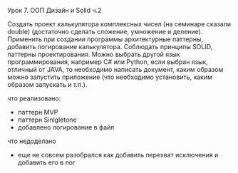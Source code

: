 Урок 7. ООП Дизайн и Solid ч.2

Создать проект калькулятора комплексных чисел (на семинаре сказали double) (достаточно сделать сложение, умножение и деление).
Применить при создании программы архитектурные паттерны, добавить логирование калькулятора.
Соблюдать принципы SOLID, паттерны проектирования.
Можно выбрать другой язык программирования, например C# или Python, если выбран язык, отличный
от JAVA, то необходимо написать документ, каким образом можно запустить приложение (что необходимо
установить, каким образом запускать и т.п.).

что реализовано:
- паттерн MVP
- паттерн Sinlgletone
- добавлено логирование в файл

что недоделано
- еще не совсем разобрался как добавить перехват исключения и добавить его в лог